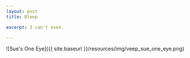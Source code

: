 ```yaml
---
layout: post
title: Bleep

excerpt: I can't even.

---
```


![Sue's One Eye]({{ site.baseurl }}/resources/img/veep_sue_one_eye.png)